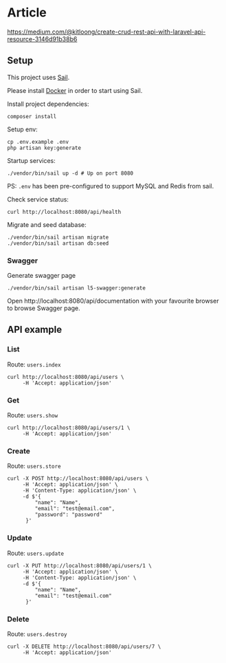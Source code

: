 # Article

https://medium.com/@kitloong/create-crud-rest-api-with-laravel-api-resource-3146d91b38b6

## Setup

This project uses [Sail](https://laravel.com/docs/sail).

Please install [Docker](https://www.docker.com) in order to start using Sail.

Install project dependencies:

```shell
composer install
```

Setup env:

```shell
cp .env.example .env
php artisan key:generate
```

Startup services:

```shell
./vendor/bin/sail up -d # Up on port 8080
```

PS: `.env` has been pre-configured to support MySQL and Redis from sail.

Check service status:

```
curl http://localhost:8080/api/health
```

Migrate and seed database:

```shell
./vendor/bin/sail artisan migrate
./vendor/bin/sail artisan db:seed
```

### Swagger

Generate swagger page

```shell
./vendor/bin/sail artisan l5-swagger:generate
```

Open http://localhost:8080/api/documentation with your favourite browser to browse Swagger page.

## API example

### List

Route: `users.index`

```shell
curl http://localhost:8080/api/users \
     -H 'Accept: application/json'
```

### Get

Route: `users.show`

```shell
curl http://localhost:8080/api/users/1 \
     -H 'Accept: application/json'
```

### Create

Route: `users.store`

```shell
curl -X POST http://localhost:8080/api/users \
     -H 'Accept: application/json' \
     -H 'Content-Type: application/json' \
     -d $'{
         "name": "Name",
         "email": "test@email.com",
         "password": "password"
      }'
```

### Update

Route: `users.update`

```shell
curl -X PUT http://localhost:8080/api/users/1 \
     -H 'Accept: application/json' \
     -H 'Content-Type: application/json' \
     -d $'{
         "name": "Name",
         "email": "test@email.com"
      }'
```

### Delete

Route: `users.destroy`

```shell
curl -X DELETE http://localhost:8080/api/users/7 \
     -H 'Accept: application/json'
```
